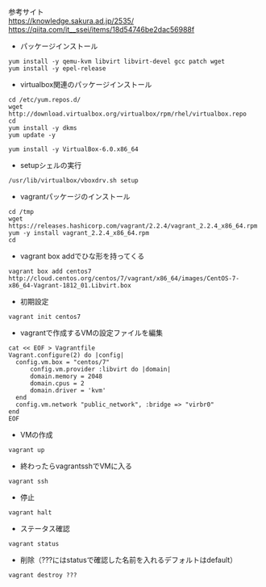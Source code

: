 参考サイト  
https://knowledge.sakura.ad.jp/2535/  
https://qiita.com/it__ssei/items/18d54746be2dac56988f  


* パッケージインストール
```
yum install -y qemu-kvm libvirt libvirt-devel gcc patch wget
yum install -y epel-release
```

* virtualbox関連のパッケージインストール
```
cd /etc/yum.repos.d/
wget http://download.virtualbox.org/virtualbox/rpm/rhel/virtualbox.repo
cd 
yum install -y dkms
yum update -y

yum install -y VirtualBox-6.0.x86_64
```

* setupシェルの実行
```
/usr/lib/virtualbox/vboxdrv.sh setup
```
* vagrantパッケージのインストール
```
cd /tmp
wget https://releases.hashicorp.com/vagrant/2.2.4/vagrant_2.2.4_x86_64.rpm
yum -y install vagrant_2.2.4_x86_64.rpm
cd 
```

* vagrant box addでひな形を持ってくる
```
vagrant box add centos7 http://cloud.centos.org/centos/7/vagrant/x86_64/images/CentOS-7-x86_64-Vagrant-1812_01.Libvirt.box
```

* 初期設定
```
vagrant init centos7
```

* vagrantで作成するVMの設定ファイルを編集
```
cat << EOF > Vagrantfile
Vagrant.configure(2) do |config|
  config.vm.box = "centos/7"
      config.vm.provider :libvirt do |domain|
      domain.memory = 2048
      domain.cpus = 2
      domain.driver = 'kvm'
  end
  config.vm.network "public_network", :bridge => "virbr0"
end
EOF
```

* VMの作成
```
vagrant up
```

* 終わったらvagrantsshでVMに入る
```
vagrant ssh
```

* 停止
```
vagrant halt
```

* ステータス確認
```
vagrant status
```

* 削除（???にはstatusで確認した名前を入れるデフォルトはdefault）
```
vagrant destroy ???
```
